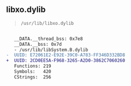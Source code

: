 ## libxo.dylib

> `/usr/lib/libxo.dylib`

```diff

   __DATA.__thread_bss: 0x7e8
   __DATA.__bss: 0x7d
   - /usr/lib/libSystem.B.dylib
-  UUID: E72061E2-E92E-39C0-A783-FF346D332BD8
+  UUID: 2CD0EE5A-F968-3265-A2D0-3862C7060260
   Functions: 219
   Symbols:   420
   CStrings:  256

```
